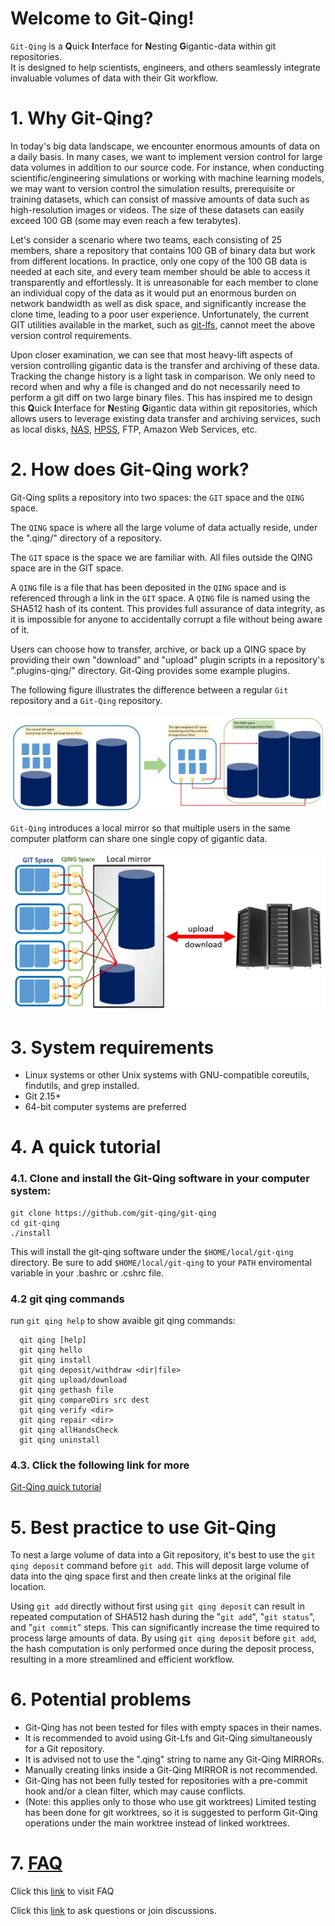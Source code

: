 # Welcome to Git-Qing!

`Git-Qing` is a **Q**uick **I**nterface for **N**esting **G**igantic-data within git repositories.    
It is designed to help scientists, engineers, and others seamlessly integrate invaluable volumes of data with their Git workflow.

# 1. Why Git-Qing?

In today's big data landscape, we encounter enormous amounts of data on a daily basis. In many cases, we want to implement version control for large data volumes in addition to our source code. For instance, when conducting scientific/engineering simulations or working with machine learning models, we may want to version control the simulation results, prerequisite or training datasets, which can consist of massive amounts of data such as high-resolution images or videos. The size of these datasets can easily exceed 100 GB (some may even reach a few terabytes). 

Let's consider a scenario where two teams, each consisting of 25 members, share a repository that contains 100 GB of binary data but work from different locations. In practice, only one copy of the 100 GB data is needed at each site, and every team member should be able to access it transparently and effortlessly. It is unreasonable for each member to clone an individual copy of the data as it would put an enormous burden on network bandwidth as well as disk space, and significantly increase the clone time, leading to a poor user experience.  Unfortunately, the current GIT utilities available in the market, such as [git-lfs](https://git-lfs.com/), cannot meet the above version control requirements.

Upon closer examination,  we can see that most heavy-lift aspects of version controlling gigantic data is the transfer and archiving of these data. Tracking the change history is a light task in comparison. We only need to record when and why a file is changed and do not necessarily need to perform a git diff on two large binary files. This has inspired me to design this **Q**uick **I**nterface for **N**esting **G**igantic data within git repositories, which allows users to leverage existing data transfer and archiving services, such as local disks, [NAS](https://www.seagate.com/blog/what-is-nas-master-ti/), [HPSS](https://computing.llnl.gov/projects/hpss), FTP, Amazon Web Services, etc.
# 2. How does Git-Qing work?

Git-Qing splits a repository into two spaces: the `GIT` space and the `QING` space. 

The `QING` space is where all the large volume of data actually reside, under the ".qing/" directory of a repository. 

The `GIT` space is the space we are familiar with. All files outside the QING space are in the GIT space.

A `QING` file is a file that has been deposited in the `QING` space and is referenced through a link in the `GIT` space. A `QING` file is named using the SHA512 hash of its content. This provides full assurance of data integrity, as it is impossible for anyone to accidentally corrupt a file without being aware of it.

Users can choose how to transfer, archive, or back up a QING space by providing their own "download" and "upload" plugin scripts in a repository's ".plugins-qing/" directory. Git-Qing provides some example plugins.

The following figure illustrates the difference between a regular `Git` repository and a `Git-Qing` repository.

![photo](figs/git-qing01.jpg)

`Git-Qing` introduces a local mirror so that multiple users in the same computer platform can share one single copy of gigantic data. 

![photo](figs/git-qing02.jpg)

# 3. System requirements

 - Linux systems or other Unix systems with GNU-compatible coreutils, findutils, and grep installed.
 - Git 2.15+
 - 64-bit computer systems are preferred

# 4. A quick tutorial
### 4.1. Clone and install the Git-Qing software in your computer system:
```
git clone https://github.com/git-qing/git-qing
cd git-qing
./install
```
This will install the git-qing software under the `$HOME/local/git-qing` directory.
Be sure to add `$HOME/local/git-qing` to your `PATH` enviromental variable in your .bashrc or .cshrc file.

### 4.2 git qing commands
run `git qing help` to show avaible git qing commands:
```
  qit qing [help]
  git qing hello
  git qing install
  git qing deposit/withdraw <dir|file>
  git qing upload/download
  git qing gethash file
  git qing compareDirs src dest
  git qing verify <dir>
  git qing repair <dir>
  git qing allHandsCheck
  git qing uninstall
```

### 4.3. Click the following link for more
[Git-Qing quick tutorial](tutorial.md)

# 5. Best practice to use Git-Qing
To nest a large volume of data into a Git repository, it's best to use the `git qing deposit` command before `git add`. This will deposit large volume of data into the qing space first and then create links at the original file location. 

Using `git add` directly without first using `git qing deposit` can result in repeated computation of SHA512 hash during the "`git add`", "`git status`", and "`git commit`" steps. This can significantly increase the time required to process large amounts of data. By using `git qing deposit` before `git add`, the hash computation is only performed once during the deposit process, resulting in a more streamlined and efficient workflow.

# 6. Potential problems
-   Git-Qing has not been tested for files with empty spaces in their names.
-   It is recommended to avoid using Git-Lfs and Git-Qing simultaneously for a Git repository.
-   It is advised not to use the ".qing" string to name any Git-Qing MIRRORs.
-   Manually creating links inside a Git-Qing MIRROR is not recommended.
-   Git-Qing has not been fully tested for repositories with a pre-commit hook and/or a clean filter, which may cause conflicts.
-   (Note: this applies only to those who use git worktrees) Limited testing has been done for git worktrees, so it is suggested to perform Git-Qing operations under the main worktree instead of linked worktrees.
 
# 7. [FAQ](FAQ.md)
Click this [link](FAQ.md) to visit FAQ

Click this [link](https://github.com/git-qing/git-qing/discussions) to ask questions or join discussions.
